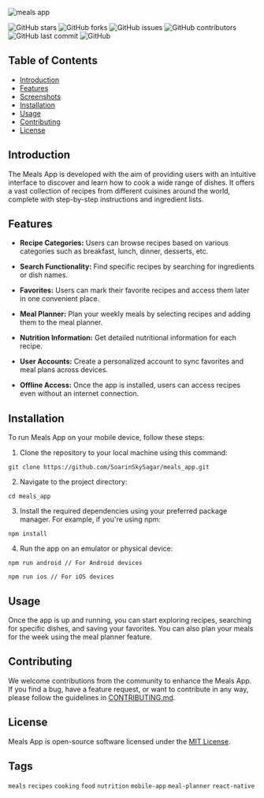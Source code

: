 
![meals app](https://github.com/michaelgikunda/meals_app/assets/125220330/2ae10d1f-78b5-42f1-bc33-57f974ca9ae2)

![GitHub stars](https://img.shields.io/github/stars/SoarinSkySagar/meals_app?style=flat-square)
![GitHub forks](https://img.shields.io/github/forks/SoarinSkySagar/meals_app?style=flat-square)
![GitHub issues](https://img.shields.io/github/issues/SoarinSkySagar/meals_app?style=flat-square)
![GitHub contributors](https://img.shields.io/github/contributors/SoarinSkySagar/meals_app?style=flat-square)
![GitHub last commit](https://img.shields.io/github/last-commit/SoarinSkySagar/meals_app?style=flat-square)
![GitHub](https://img.shields.io/github/license/SoarinSkySagar/meals_app?style=flat-square)

## Table of Contents

- [Introduction](#introduction)
- [Features](#features)
- [Screenshots](#screenshots)
- [Installation](#installation)
- [Usage](#usage)
- [Contributing](#contributing)
- [License](#license)

## Introduction
The Meals App is developed with the aim of providing users with an intuitive interface to discover and learn how to cook a wide range of dishes. It offers a vast collection of recipes from different cuisines around the world, complete with step-by-step instructions and ingredient lists.

## Features

- **Recipe Categories:** Users can browse recipes based on various categories such as breakfast, lunch, dinner, desserts, etc.

- **Search Functionality:** Find specific recipes by searching for ingredients or dish names.

- **Favorites:** Users can mark their favorite recipes and access them later in one convenient place.

- **Meal Planner:** Plan your weekly meals by selecting recipes and adding them to the meal planner.

- **Nutrition Information:** Get detailed nutritional information for each recipe.

- **User Accounts:** Create a personalized account to sync favorites and meal plans across devices.

- **Offline Access:** Once the app is installed, users can access recipes even without an internet connection.

## Installation

To run Meals App on your mobile device, follow these steps:

  1. Clone the repository to your local machine using this command:
```
git clone https://github.com/SoarinSkySagar/meals_app.git
```

  2. Navigate to the project directory:
```
cd meals_app
```
  
  3. Install the required dependencies using your preferred package manager. For example, if you're using npm:
```
npm install
```
  
  4. Run the app on an emulator or physical device:
```
npm run android // For Android devices
```
```
npm run ios // For iOS devices
```

## Usage

Once the app is up and running, you can start exploring recipes, searching for specific dishes, and saving your favorites. You can also plan your meals for the week using the meal planner feature.

## Contributing

We welcome contributions from the community to enhance the Meals App. If you find a bug, have a feature request, or want to contribute in any way, please follow the guidelines in [CONTRIBUTING.md](CONTRIBUTING.md).

## License

Meals App is open-source software licensed under the [MIT License](LICENSE).

## Tags

`meals` `recipes` `cooking` `food` `nutrition` `mobile-app` `meal-planner` `react-native`







  
